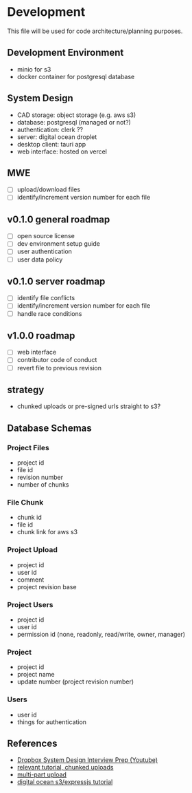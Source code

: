 # Development
This file will be used for code architecture/planning purposes.

## Development Environment
- minio for s3
- docker container for postgresql database

## System Design
- CAD storage: object storage (e.g. aws s3)
- database: postgresql (managed or not?)
- authentication: clerk ??
- server: digital ocean droplet
- desktop client: tauri app
- web interface: hosted on vercel

## MWE
- [ ] upload/download files
- [ ] identify/increment version number for each file

## v0.1.0 general roadmap
- [ ] open source license
- [ ] dev environment setup guide
- [ ] user authentication
- [ ] user data policy

## v0.1.0 server roadmap
- [ ] identify file conflicts
- [ ] identify/increment version number for each file
- [ ] handle race conditions

## v1.0.0 roadmap
- [ ] web interface
- [ ] contributor code of conduct
- [ ] revert file to previous revision

## strategy
- chunked uploads or pre-signed urls straight to s3?
## Database Schemas
### Project Files
- project id
- file id
- revision number
- number of chunks
### File Chunk
- chunk id
- file id
- chunk link for aws s3
### Project Upload
- project id
- user id
- comment
- project revision base
### Project Users
- project id
- user id
- permission id (none, readonly, read/write, owner, manager)
### Project
- project id
- project name
- update number (project revision number)
### Users
- user id
- things for authentication
## References
- [Dropbox System Design Interview Prep (Youtube)](https://www.youtube.com/watch?v=jLM1nGgsT-I&list=PLPkuArhPxxQGkbl-_STo8FFxBBB4ri-tl&index=5&ab_channel=InterviewPen)
- [relevant tutorial, chunked uploads](https://www.youtube.com/watch?v=dbYBVbrDnwg&ab_channel=CodingWithDawid)
- [multi-part upload](https://docs.aws.amazon.com/AmazonS3/latest/userguide/mpuoverview.html)
- [digital ocean s3/expressjs tutorial](https://www.digitalocean.com/community/tutorials/how-to-upload-a-file-to-object-storage-with-node-js#install-node-js-dependencies)